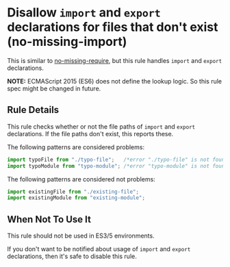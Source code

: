 # Disallow `import` and `export` declarations for files that don't exist (no-missing-import)

This is similar to [no-missing-require](no-missing-require.md), but this rule handles `import` and `export` declarations.

**NOTE:** ECMAScript 2015 (ES6) does not define the lookup logic. So this rule spec might be changed in future.

## Rule Details

This rule checks whether or not the file paths of `import` and `export` declarations.
If the file paths don't exist, this reports these.

The following patterns are considered problems:

```js
import typoFile from "./typo-file";   /*error "./typo-file" is not found.*/
import typoModule from "typo-module"; /*error "typo-module" is not found.*/
```

The following patterns are considered not problems:

```js
import existingFile from "./existing-file";
import existingModule from "existing-module";
```

## When Not To Use It

This rule should not be used in ES3/5 environments.

If you don't want to be notified about usage of `import` and `export` declarations, then it's safe to disable this rule.
